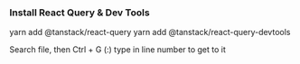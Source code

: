 ### Install React Query & Dev Tools

yarn add @tanstack/react-query
yarn add @tanstack/react-query-devtools

Search file, then Ctrl + G (:) type in line number to get to it

